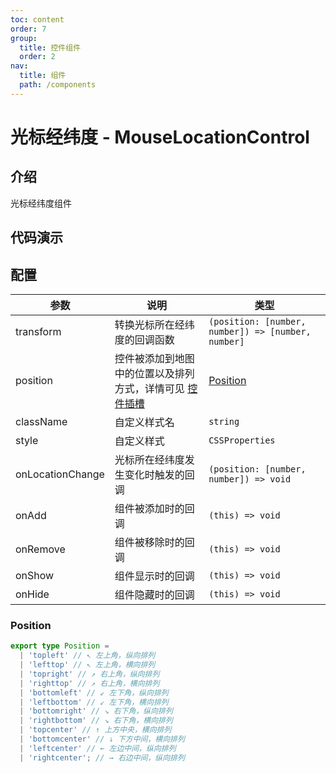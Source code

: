 ```yaml
---
toc: content
order: 7
group:
  title: 控件组件
  order: 2
nav:
  title: 组件
  path: /components
---
```


# 光标经纬度 - MouseLocationControl

## 介绍

光标经纬度组件

## 代码演示

<code src="./demos/default.tsx" defaultShowCode compact ></code>

## 配置

| 参数 | 说明 | 类型 |
| --- | --- | --- |
| transform | 转换光标所在经纬度的回调函数 | `(position: [number, number]) => [number, number]` |
| position | 控件被添加到地图中的位置以及排列方式，详情可见 [控件插槽](https://l7.antv.vision/zh/docs/api/component/control/control#插槽) | [Position](#position) |
| className | 自定义样式名 | `string` |
| style | 自定义样式 | `CSSProperties` |
| onLocationChange | 光标所在经纬度发生变化时触发的回调 | `(position: [number, number]) => void` |
| onAdd | 组件被添加时的回调 | `(this) => void` |
| onRemove | 组件被移除时的回调 | `(this) => void` |
| onShow | 组件显示时的回调 | `(this) => void` |
| onHide | 组件隐藏时的回调 | `(this) => void` |

### Position

```ts
export type Position =
  | 'topleft' // ↖ 左上角，纵向排列
  | 'lefttop' // ↖ 左上角，横向排列
  | 'topright' // ↗ 右上角，纵向排列
  | 'righttop' // ↗ 右上角，横向排列
  | 'bottomleft' // ↙ 左下角，纵向排列
  | 'leftbottom' // ↙ 左下角，横向排列
  | 'bottomright' // ↘ 右下角，纵向排列
  | 'rightbottom' // ↘ 右下角，横向排列
  | 'topcenter' // ↑ 上方中央，横向排列
  | 'bottomcenter' // ↓ 下方中间，横向排列
  | 'leftcenter' // ← 左边中间，纵向排列
  | 'rightcenter'; // → 右边中间，纵向排列
```
